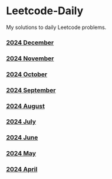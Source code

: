 # Leetcode-Daily
My solutions to daily Leetcode problems.

### [2024 December](Leetcode%202024%20December.md)
### [2024 November](Leetcode%202024%20November.md)
### [2024 October](Leetcode%202024%20October.md)
### [2024 September](Leetcode%202024%20September.md)
### [2024 August](Leetcode%202024%20August.md)
### [2024 July](Leetcode%202024%20July.md)
### [2024 June](Leetcode%202024%20June.md)
### [2024 May](Leetcode%202024%20May.md)
### [2024 April](Leetcode%202024%20April.md)
